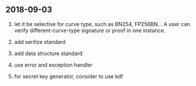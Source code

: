 ## 2018-09-03

1. let it be selective for curve type, such as BN254, FP256BN... A user can verify different-curve-type signature or proof in one instance.

2. add serilize standard

3. add data structure standard

4. use error and exception handler

5. for secret key generator, consider to use kdf